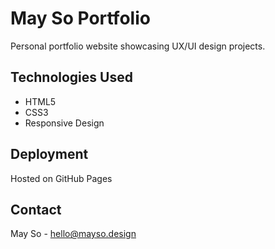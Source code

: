 # May So Portfolio

Personal portfolio website showcasing UX/UI design projects.

## Technologies Used
- HTML5
- CSS3
- Responsive Design

## Deployment
Hosted on GitHub Pages

## Contact
May So - hello@mayso.design
